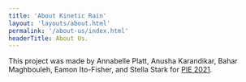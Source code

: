 ```yaml
---
title: 'About Kinetic Rain'
layout: 'layouts/about.html'
permalink: '/about-us/index.html'
headerTitle: About Us.
---
```


This project was made by Annabelle Platt, Anusha Karandikar, Bahar Maghbouleh, Eamon
Ito-Fisher, and Stella Stark for [PIE 2021](http://poe.olin.edu/).
